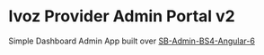 # Ivoz Provider Admin Portal v2

Simple Dashboard Admin App built over [SB-Admin-BS4-Angular-6](https://github.com/start-angular/SB-Admin-BS4-Angular-6)